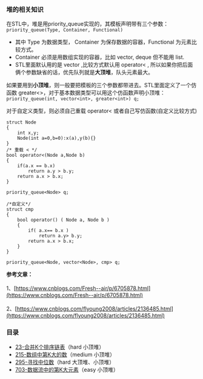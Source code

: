 ### 堆的相关知识
在STL中，堆是用priority_queue实现的，其模板声明带有三个参数：
`priority_queue(Type, Container, Functional)`
- 其中 Type 为数据类型， Container 为保存数据的容器，Functional 为元素比较方式。
- Container 必须是用数组实现的容器，比如 vector, deque 但不能用 list.
- STL里面默认用的是 vector ,比较方式默认用 operator< , 所以如果你把后面俩个参数缺省的话，优先队列就是**大顶堆**，队头元素最大。

如果要用到**小顶堆**，则一般要把模板的三个参数都带进去。STL里面定义了一个仿函数 greater<>，对于基本数据类型可以用这个仿函数声明小顶堆：`priority_queue(int, vector<int>, greater<int>) q;`

对于自定义类型，则必须自己重载 operator< 或者自己写仿函数(自定义比较方式)
```
struct Node
{
	int x,y;
	Node(int a=0,b=0):x(a),y(b){}
}
/* 重载 < */
bool operator<(Node a,Node b)
{
	if(a.x == b.x)
		return a.y > b.y;
	return a.x > b.x;
}

priority_queue<Node> q;

/*自定义*/
struct cmp
{
	bool operator() ( Node a, Node b )
	{
		if( a.x== b.x ) 
			return a.y> b.y;         
        return a.x > b.x; 
	}
}

priority_queue<Node, vector<Node>, cmp> q;
```
**参考文章：**<br></br>
1、[https://www.cnblogs.com/Fresh--air/p/6705878.html](https://www.cnblogs.com/Fresh--air/p/6705878.html)<br></br>
2、[https://www.cnblogs.com/flyoung2008/articles/2136485.html](https://www.cnblogs.com/flyoung2008/articles/2136485.html)

### 目录
- [23-合并K个排序链表](http://t.cn/AiHOsbbR)（hard  小顶堆）
- [215-数组中第K大的数](http://t.cn/AiHOs954)（medium  小顶堆）
- [295-寻找中位数](http://t.cn/AiHOsnrc)（hard  大顶堆、小顶堆）
- [703-数据流中的第K大元素](http://t.cn/AiHWvLGr)（easy  小顶堆）
